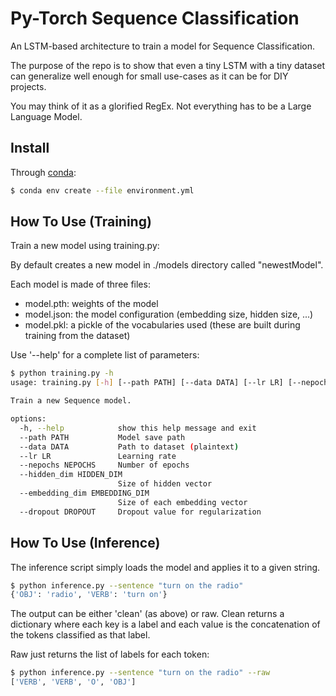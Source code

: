 # Py-Torch Sequence Classification 
An LSTM-based architecture to train a model for Sequence Classification.

The purpose of the repo is to show that even a tiny LSTM with a tiny dataset can generalize well enough for small use-cases as it can be for DIY projects.

You may think of it as a glorified RegEx.
Not everything has to be a Large Language Model.

## Install
Through [conda](https://docs.conda.io/projects/conda/en/latest/user-guide/install/index.html):
```bash
$ conda env create --file environment.yml
```

## How To Use (Training)
Train a new model using training.py:

By default creates a new model in ./models directory called "newestModel".

Each model is made of three files:
- model.pth: weights of the model
- model.json: the model configuration (embedding size, hidden size, ...)
- model.pkl: a pickle of the vocabularies used (these are built during training from the dataset)

Use '--help' for a complete list of parameters:

```bash
$ python training.py -h
usage: training.py [-h] [--path PATH] [--data DATA] [--lr LR] [--nepochs NEPOCHS] [--hidden_dim HIDDEN_DIM] [--embedding_dim EMBEDDING_DIM] [--dropout DROPOUT]

Train a new Sequence model.

options:
  -h, --help            show this help message and exit
  --path PATH           Model save path
  --data DATA           Path to dataset (plaintext)
  --lr LR               Learning rate
  --nepochs NEPOCHS     Number of epochs
  --hidden_dim HIDDEN_DIM
                        Size of hidden vector
  --embedding_dim EMBEDDING_DIM
                        Size of each embedding vector
  --dropout DROPOUT     Dropout value for regularization

```

## How To Use (Inference)
The inference script simply loads the model and applies it to a given string.

```bash
$ python inference.py --sentence "turn on the radio"
{'OBJ': 'radio', 'VERB': 'turn on'}
```

The output can be either 'clean' (as above) or raw.
Clean returns a dictionary where each key is a label and each value is the concatenation of the tokens classified as that label.

Raw just returns the list of labels for each token:

```bash
$ python inference.py --sentence "turn on the radio" --raw
['VERB', 'VERB', 'O', 'OBJ']
```
